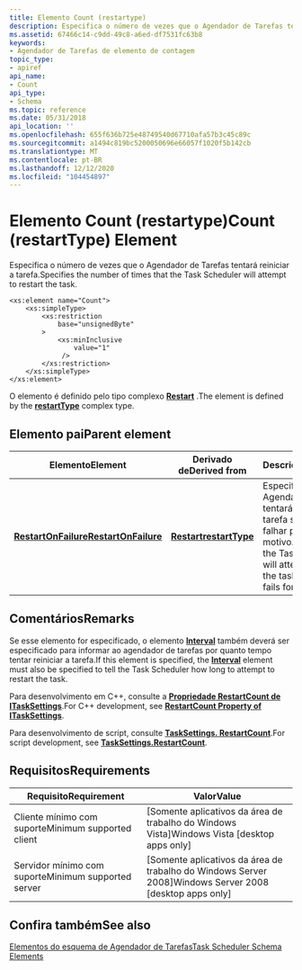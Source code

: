 ```yaml
---
title: Elemento Count (restartype)
description: Especifica o número de vezes que o Agendador de Tarefas tentará reiniciar a tarefa.
ms.assetid: 67466c14-c9dd-49c8-a6ed-df7531fc63b8
keywords:
- Agendador de Tarefas de elemento de contagem
topic_type:
- apiref
api_name:
- Count
api_type:
- Schema
ms.topic: reference
ms.date: 05/31/2018
api_location: ''
ms.openlocfilehash: 655f636b725e48749540d67710afa57b3c45c89c
ms.sourcegitcommit: a1494c819bc5200050696e66057f1020f5b142cb
ms.translationtype: MT
ms.contentlocale: pt-BR
ms.lasthandoff: 12/12/2020
ms.locfileid: "104454897"
---
```

# <a name="count-restarttype-element"></a><span data-ttu-id="91e05-104">Elemento Count (restartype)</span><span class="sxs-lookup"><span data-stu-id="91e05-104">Count (restartType) Element</span></span>

<span data-ttu-id="91e05-105">Especifica o número de vezes que o Agendador de Tarefas tentará reiniciar a tarefa.</span><span class="sxs-lookup"><span data-stu-id="91e05-105">Specifies the number of times that the Task Scheduler will attempt to restart the task.</span></span>

``` syntax
<xs:element name="Count">
    <xs:simpleType>
        <xs:restriction
            base="unsignedByte"
        >
            <xs:minInclusive
                value="1"
             />
        </xs:restriction>
    </xs:simpleType>
</xs:element>
```

<span data-ttu-id="91e05-106">O elemento é definido pelo tipo complexo [**Restart**](taskschedulerschema-restarttype-complextype.md) .</span><span class="sxs-lookup"><span data-stu-id="91e05-106">The element is defined by the [**restartType**](taskschedulerschema-restarttype-complextype.md) complex type.</span></span>

## <a name="parent-element"></a><span data-ttu-id="91e05-107">Elemento pai</span><span class="sxs-lookup"><span data-stu-id="91e05-107">Parent element</span></span>



| <span data-ttu-id="91e05-108">Elemento</span><span class="sxs-lookup"><span data-stu-id="91e05-108">Element</span></span>                                                                               | <span data-ttu-id="91e05-109">Derivado de</span><span class="sxs-lookup"><span data-stu-id="91e05-109">Derived from</span></span>                                                       | <span data-ttu-id="91e05-110">Descrição</span><span class="sxs-lookup"><span data-stu-id="91e05-110">Description</span></span>                                                                                                     |
|---------------------------------------------------------------------------------------|--------------------------------------------------------------------|-----------------------------------------------------------------------------------------------------------------|
| [<span data-ttu-id="91e05-111">**RestartOnFailure**</span><span class="sxs-lookup"><span data-stu-id="91e05-111">**RestartOnFailure**</span></span>](taskschedulerschema-restartonfailure-settingstype-element.md) | [<span data-ttu-id="91e05-112">**Restart**</span><span class="sxs-lookup"><span data-stu-id="91e05-112">**restartType**</span></span>](taskschedulerschema-restarttype-complextype.md) | <span data-ttu-id="91e05-113">Especifica que o Agendador de Tarefas tentará reiniciar a tarefa se a tarefa falhar por algum motivo.</span><span class="sxs-lookup"><span data-stu-id="91e05-113">Specifies that the Task Scheduler will attempt to restart the task if the task fails for any reason.</span></span><br/> |



## <a name="remarks"></a><span data-ttu-id="91e05-114">Comentários</span><span class="sxs-lookup"><span data-stu-id="91e05-114">Remarks</span></span>

<span data-ttu-id="91e05-115">Se esse elemento for especificado, o elemento [**Interval**](taskschedulerschema-interval-restarttype-element.md) também deverá ser especificado para informar ao agendador de tarefas por quanto tempo tentar reiniciar a tarefa.</span><span class="sxs-lookup"><span data-stu-id="91e05-115">If this element is specified, the [**Interval**](taskschedulerschema-interval-restarttype-element.md) element must also be specified to tell the Task Scheduler how long to attempt to restart the task.</span></span>

<span data-ttu-id="91e05-116">Para desenvolvimento em C++, consulte a [**Propriedade RestartCount de ITaskSettings**](/windows/desktop/api/taskschd/nf-taskschd-itasksettings-get_restartcount).</span><span class="sxs-lookup"><span data-stu-id="91e05-116">For C++ development, see [**RestartCount Property of ITaskSettings**](/windows/desktop/api/taskschd/nf-taskschd-itasksettings-get_restartcount).</span></span>

<span data-ttu-id="91e05-117">Para desenvolvimento de script, consulte [**TaskSettings. RestartCount**](tasksettings-restartcount.md).</span><span class="sxs-lookup"><span data-stu-id="91e05-117">For script development, see [**TaskSettings.RestartCount**](tasksettings-restartcount.md).</span></span>

## <a name="requirements"></a><span data-ttu-id="91e05-118">Requisitos</span><span class="sxs-lookup"><span data-stu-id="91e05-118">Requirements</span></span>



| <span data-ttu-id="91e05-119">Requisito</span><span class="sxs-lookup"><span data-stu-id="91e05-119">Requirement</span></span> | <span data-ttu-id="91e05-120">Valor</span><span class="sxs-lookup"><span data-stu-id="91e05-120">Value</span></span> |
|-------------------------------------|------------------------------------------------------|
| <span data-ttu-id="91e05-121">Cliente mínimo com suporte</span><span class="sxs-lookup"><span data-stu-id="91e05-121">Minimum supported client</span></span><br/> | <span data-ttu-id="91e05-122">\[Somente aplicativos da área de trabalho do Windows Vista\]</span><span class="sxs-lookup"><span data-stu-id="91e05-122">Windows Vista \[desktop apps only\]</span></span><br/>       |
| <span data-ttu-id="91e05-123">Servidor mínimo com suporte</span><span class="sxs-lookup"><span data-stu-id="91e05-123">Minimum supported server</span></span><br/> | <span data-ttu-id="91e05-124">\[Somente aplicativos da área de trabalho do Windows Server 2008\]</span><span class="sxs-lookup"><span data-stu-id="91e05-124">Windows Server 2008 \[desktop apps only\]</span></span><br/> |



## <a name="see-also"></a><span data-ttu-id="91e05-125">Confira também</span><span class="sxs-lookup"><span data-stu-id="91e05-125">See also</span></span>

<dl> <dt>

[<span data-ttu-id="91e05-126">Elementos do esquema de Agendador de Tarefas</span><span class="sxs-lookup"><span data-stu-id="91e05-126">Task Scheduler Schema Elements</span></span>](task-scheduler-schema-elements.md)
</dt> </dl>

 

 





